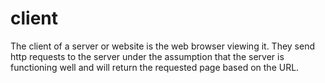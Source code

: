# client

The client of a server or website is the web browser viewing it. They send http requests to the server under the assumption that the server is functioning well and will return the requested page based on the URL.